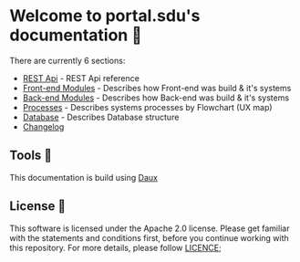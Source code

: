 # Welcome to portal.sdu's documentation 📓

There are currently 6 sections:

- [REST Api](./01_Rest_Api/index.md) - REST Api reference
- [Front-end Modules](./02_Front-end_Modules/index.md) - Describes how Front-end was build & it's systems
- [Back-end Modules](./03_Back-end_Modules/index.md) - Describes how Back-end was build & it's systems
- [Processes](./04_Processes/index.md) - Describes systems processes by Flowchart (UX map)
- [Database](./05_Database/index.md) - Describes Database structure
- [Changelog](./06_Changelog/index.md)

## Tools 🚀

This documentation is build using [Daux](https://daux.io)

## License 📢

This software is licensed under the Apache 2.0 license. Please get familiar with the statements and conditions first, before you continue working with this repository. For more details, please follow [LICENCE](./LICENSE);
